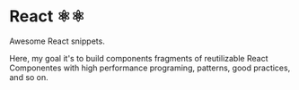 # React ⚛️⚛️
Awesome React snippets.

Here, my goal it's to build components fragments of reutilizable React Componentes with high performance programing, patterns, good practices, and so on.

